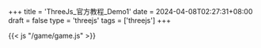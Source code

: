 +++
title = 'ThreeJs_官方教程_Demo1'
date = 2024-04-08T02:27:31+08:00
draft = false
type = 'threejs'
tags = ['threejs']
+++


{{< js "/game/game.js" >}}